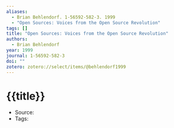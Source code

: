 ```yaml
---
aliases:
  - Brian Behlendorf. 1-56592-582-3. 1999
  - "Open Sources: Voices from the Open Source Revolution"
tags: []
title: "Open Sources: Voices from the Open Source Revolution"
authors:
  - Brian Behlendorf
year: 1999
journal: 1-56592-582-3
doi: ""
zotero: zotero://select/items/@behlendorf1999
---
```

<!-- START_TEMPLATE -->
# {{title}}

- Source:
- Tags: 
<!-- END_TEMPLATE -->